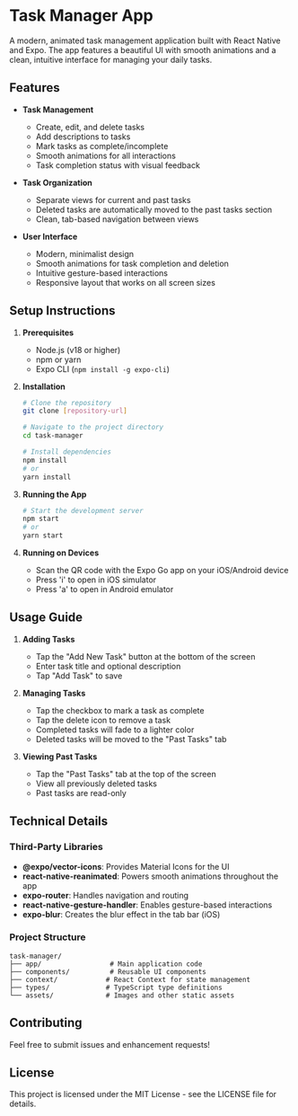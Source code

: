 # Task Manager App

A modern, animated task management application built with React Native and Expo. The app features a beautiful UI with smooth animations and a clean, intuitive interface for managing your daily tasks.

## Features

- **Task Management**

  - Create, edit, and delete tasks
  - Add descriptions to tasks
  - Mark tasks as complete/incomplete
  - Smooth animations for all interactions
  - Task completion status with visual feedback

- **Task Organization**

  - Separate views for current and past tasks
  - Deleted tasks are automatically moved to the past tasks section
  - Clean, tab-based navigation between views

- **User Interface**
  - Modern, minimalist design
  - Smooth animations for task completion and deletion
  - Intuitive gesture-based interactions
  - Responsive layout that works on all screen sizes

## Setup Instructions

1. **Prerequisites**

   - Node.js (v18 or higher)
   - npm or yarn
   - Expo CLI (`npm install -g expo-cli`)

2. **Installation**

   ```bash
   # Clone the repository
   git clone [repository-url]

   # Navigate to the project directory
   cd task-manager

   # Install dependencies
   npm install
   # or
   yarn install
   ```

3. **Running the App**

   ```bash
   # Start the development server
   npm start
   # or
   yarn start
   ```

4. **Running on Devices**
   - Scan the QR code with the Expo Go app on your iOS/Android device
   - Press 'i' to open in iOS simulator
   - Press 'a' to open in Android emulator

## Usage Guide

1. **Adding Tasks**

   - Tap the "Add New Task" button at the bottom of the screen
   - Enter task title and optional description
   - Tap "Add Task" to save

2. **Managing Tasks**

   - Tap the checkbox to mark a task as complete
   - Tap the delete icon to remove a task
   - Completed tasks will fade to a lighter color
   - Deleted tasks will be moved to the "Past Tasks" tab

3. **Viewing Past Tasks**
   - Tap the "Past Tasks" tab at the top of the screen
   - View all previously deleted tasks
   - Past tasks are read-only

## Technical Details

### Third-Party Libraries

- **@expo/vector-icons**: Provides Material Icons for the UI
- **react-native-reanimated**: Powers smooth animations throughout the app
- **expo-router**: Handles navigation and routing
- **react-native-gesture-handler**: Enables gesture-based interactions
- **expo-blur**: Creates the blur effect in the tab bar (iOS)

### Project Structure

```
task-manager/
├── app/                 # Main application code
├── components/          # Reusable UI components
├── context/            # React Context for state management
├── types/              # TypeScript type definitions
└── assets/             # Images and other static assets
```

## Contributing

Feel free to submit issues and enhancement requests!

## License

This project is licensed under the MIT License - see the LICENSE file for details.
